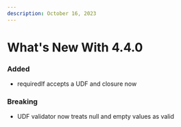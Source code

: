 ```yaml
---
description: October 16, 2023
---
```


# What's New With 4.4.0

### Added

* requiredIf accepts a UDF and closure now

### Breaking

* UDF validator now treats null and empty values as valid
